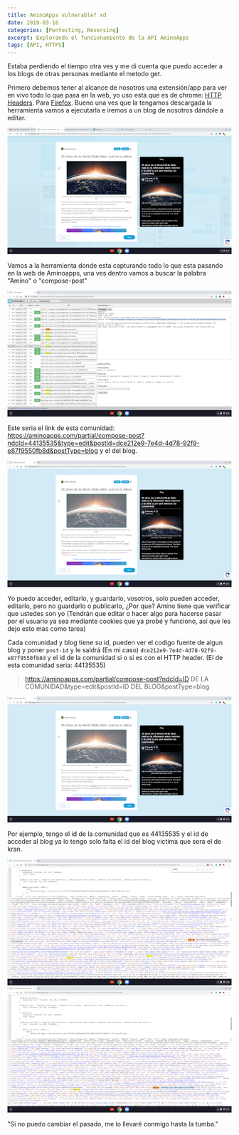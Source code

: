 ```yaml
---
title: AminoApps vulnerable? xd
date: 2019-03-16
categories: [Pentesting, Reversing]
excerpt: Explorando el funcionamiento de la API AminoApps
tags: [API, HTTPS]
---
```


Estaba perdiendo el tiempo otra ves y me di cuenta que puedo acceder a los blogs de otras personas mediante el metodo get.  
  
Primero debemos tener al alcance de nosotros una extensión/app para ver en vivo todo lo que pasa en la web, yo uso esta que es de chrome: [HTTP Headers](https://chrome.google.com/webstore/detail/http-headers/fabjnpecogealbfoebkcjfbmdhnnfhbj). Para [Firefox](https://addons.mozilla.org/es/firefox/addon/http-header-live/). Bueno una ves que la tengamos descargada la herramienta vamos a ejecutarla e iremos a un blog de nosotros dándole a editar.  
  
![Amino](/assets/img/post/20/amino1.png)

Vamos a la herramienta donde esta capturando todo lo que esta pasando en la web de Aminoapps, una ves dentro vamos a buscar la palabra "Amino" o "compose-post"  
  
![Amino2](/assets/img/post/20/amino2.png)

Este seria el link de esta comunidad: https://aminoapps.com/partial/compose-post?ndcId=44135535&type=edit&postId=dce212e9-7e4d-4d78-92f9-e87f9550fb8d&postType=blog y el del blog.  
  
![Amino3](/assets/img/post/20/amino3.png)

Yo puedo acceder, editarlo, y guardarlo, vosotros, solo pueden acceder, editarlo, pero no guardarlo o publicarlo, ¿Por que? Amino tiene que verificar que ustedes son yo (Tendrán que editar o hacer algo para hacerse pasar por el usuario ya sea mediante cookies que ya probé y funciono, así que les dejo esto mas como tarea)  
  
Cada comunidad y blog tiene su id, pueden ver el codigo fuente de algun blog y poner `post-id` y le saldrá (En mi caso) `dce212e9-7e4d-4d78-92f9-e87f9550fb8d` y el id de la comunidad si o si es con el HTTP header. (El de esta comunidad seria: 44135535)  
  
> https://aminoapps.com/partial/compose-post?ndcId=ID DE LA COMUNIDAD&type=edit&postId=ID DEL BLOG&postType=blog   
 
![Amino_3](/assets/img/post/20/amino3.png)
  
Por ejemplo, tengo el id de la comunidad que es 44135535 y el id de acceder al blog ya lo tengo solo falta el id del blog victima que sera el de kran.

![Amino_4](/assets/img/post/20/amino4.png)
![Amino_5](/assets/img/post/20/amino5.png)
  
"Si no puedo cambiar el pasado, me lo llevaré conmigo hasta la tumba."